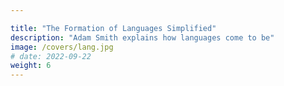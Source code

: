```yaml
---

title: "The Formation of Languages Simplified"
description: "Adam Smith explains how languages come to be"
image: /covers/lang.jpg
# date: 2022-09-22
weight: 6
---
```

